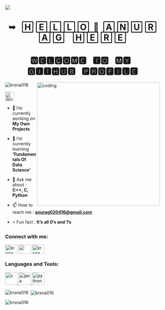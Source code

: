 [![](https://camo.githubusercontent.com/ba9f3bd30647e352a3f5e1e45eb45c6ec7bad6155cd16aaedf4a426738da0ca5/68747470733a2f2f696e646f616e616c79746963612e636f6d2f7374617469632f696d616765732f62616e6e6572722e676966)](https://github.com/krsna016)
<h1 align="center"> ➥ ‎ ‎ 🄷 🄴 🄻 🄻 🄾 ‎ 👋 ‎ 🄰 🄽 🅄 🅁 🄰 🄶 ‎ ‎ ‎  🄷 🄴 🅁 🄴</h1>
<h1 align="center"> 🆆🅴🅻🅲🅾🅼🅴 ‎ ‎ 🆃🅾 ‎ ‎ 🅼🆈 ‎ ‎ 🅶🅸🆃🅷🆄🅱 ‎ ‎ 🅿🆁🅾🅵🅸🅻🅴 </h3>
<img align="right" alt="coding" width="400" src="https://media1.giphy.com/media/v1.Y2lkPTc5MGI3NjExNGI5MjEwZWYwN2UyOWJkZmYyYzU2OWE4MDZlODAyY2NhNDNmMTA3MSZjdD1n/qgQUggAC3Pfv687qPC/giphy.gif">
<p align="left"> <img src="https://komarev.com/ghpvc/?username=krsna016&label=Profile%20views&color=0e75b6&style=flat" alt="krsna016" /></a></p>

<p align="left"> <a href="https://www.linkedin.com/in/016anuragpareek" target="blank"><img src="https://cdn-icons-png.flaticon.com/256/174/174857.png" alt="@016anuragpareek" width="30" height="30" style="vertical-align: middle;" /></a> </p>

- 🔭 I’m currently working on **My Own Projects**

- 🌱 I’m currently learning **'Fundamentals Of Data Science'**

- 💬 Ask me about : **C++, C, Python**

- 📫 How to reach me : **anurag020416@gmail.com**

- ⚡ Fun fact : **It’s all 0’s and 1’s**

<h3 align="left">Connect with me:</h3>
<p align="left">
<a href="https://stackoverflow.com/users/krsna_016" target="blank"><img align="center" src="https://upload.wikimedia.org/wikipedia/commons/thumb/e/ef/Stack_Overflow_icon.svg/1200px-Stack_Overflow_icon.svg.png" alt="krsna_016" height="30" width="40" /></a>
<a href="https://www.hackerrank.com/krsna_016" target="blank"><img align="center" src="https://sr-marketplace-prod.s3.amazonaws.com/wp-content/uploads/2015/08/HackerRank1.png" height="30" width="40" /></a>
<a href="https://www.leetcode.com/krsna_016" target="blank"><img align="center" src="https://cdn.iconscout.com/icon/free/png-256/leetcode-3521542-2944960.png" alt="krsna_016" height="30" width="40" /></a>
</p>

<h3 align="left">Languages and Tools:</h3>
<p align="left"> <a href="https://www.cprogramming.com/" target="_blank" rel="noreferrer"> <img src="https://upload.wikimedia.org/wikipedia/commons/thumb/1/18/C_Programming_Language.svg/695px-C_Programming_Language.svg.png" alt="c" width="40" height="40"/> </a> <a href="https://www.java.com" target="_blank" rel="noreferrer"> <img src="https://seeklogo.com/images/J/java-logo-7F8B35BAB3-seeklogo.com.png" alt="java" width="40" height="40"/> </a> <a href="https://www.python.org" target="_blank" rel="noreferrer"> <img src="https://upload.wikimedia.org/wikipedia/commons/thumb/c/c3/Python-logo-notext.svg/1869px-Python-logo-notext.svg.png" alt="python" width="40" height="40"/> </a> </p>

<p><img align="left" src="https://github-readme-stats.vercel.app/api/top-langs?username=krsna016&show_icons=true&locale=en&layout=compact" alt="krsna016" /></p>

<p>&nbsp;<img align="center" src="https://github-readme-stats.vercel.app/api?username=krsna016&show_icons=true&locale=en" alt="krsna016" /></p>

<p><img align="center" src="https://github-readme-streak-stats.herokuapp.com/?user=krsna016&" alt="krsna016" /></p>
